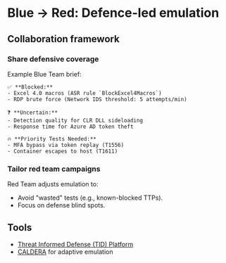 # Blue → Red: Defence-led emulation

## Collaboration framework

### Share defensive coverage

Example Blue Team brief:

    ✅ **Blocked:**  
    - Excel 4.0 macros (ASR rule `BlockExcel4Macros`)  
    - RDP brute force (Network IDS threshold: 5 attempts/min)  

    ❓ **Uncertain:**  
    - Detection quality for CLR DLL sideloading  
    - Response time for Azure AD token theft  

    🔥 **Priority Tests Needed:**  
    - MFA bypass via token replay (T1556)  
    - Container escapes to host (T1611)  

### Tailor red team campaigns

Red Team adjusts emulation to:

* Avoid "wasted" tests (e.g., known-blocked TTPs).
* Focus on defense blind spots.

## Tools

* [Threat Informed Defense (TID) Platform](https://github.com/center-for-threat-informed-defense)
* [CALDERA](https://github.com/mitre/caldera) for adaptive emulation